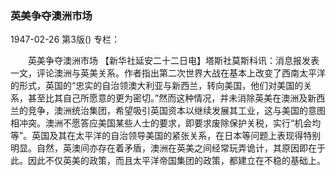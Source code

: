 ### 英美争夺澳洲市场

1947-02-26
第3版()
专栏：

　　英美争夺澳洲市场
    【新华社延安二十二日电】塔斯社莫斯科讯：消息报发表一文，评论澳洲与英美关系。作者指出第二次世界大战在基本上改变了西南太平洋的形式，英国的“忠实的自治领澳大利亚与新西兰，转向美国，他们对美国的关系，甚至比其自己所愿意的更为密切。”然而这种情况，并未消除英美在澳洲及新西兰的竞争，澳洲统治集团，希望吸引英国资本以继续发展其工业，这与美国的意图相冲突。澳洲不愿答应美国某些人士的要求，即要求废除保护关税，实行“机会均等”。英国及其在太平洋的自治领导美国的紧张关系，在日本等问题上表现得特别明显。自然，英澳间亦存在着矛盾，澳洲在英美之间经常玩弄诡计，其原因即在于此。因此不仅英美的政策，而且太平洋帝国集团的政策，都建立在不稳的基础上。
